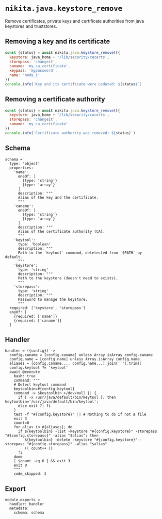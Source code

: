 
# `nikita.java.keystore_remove`

Remove certificates, private keys and certificate authorities from java
keystores and truststores.

## Removing a key and its certificate

```js
const {status} = await nikita.java.keystore_remove([{
  keystore: java_home + '/lib/security/cacerts',
  storepass: 'changeit',
  caname: 'my_ca_certificate',
  keypass: 'mypassword',
  name: 'node_1'
})
console.info(`Key and its certificate were updated: ${status}`)
```

## Removing a certificate authority

```js
const {status} = await nikita.java.keystore_remove([{
  keystore: java_home + '/lib/security/cacerts',
  storepass: 'changeit',
  caname: 'my_ca_certificate'
})
console.info(`Certificate authority was removed: ${status}`)
```

## Schema

    schema =
      type: 'object'
      properties:
        'name':
          oneOf: [
            {type: 'string'}
            {type: 'array'}
          ]
          description: """
          Alias of the key and the certificate.
          """
        'caname':
          oneOf: [
            {type: 'string'}
            {type: 'array'}
          ]
          description: """
          Alias of the certificate authority (CA).
          """
        'keytool':
          type: 'boolean'
          description: """
          Path to the `keytool` command, detetected from `$PATH` by default.
          """
        'keystore':
          type: 'string'
          description: """
          Path to the keystore (doesn't need to exists).
          """
        'storepass':
          type: 'string'
          description: """
          Password to manage the keystore.
          """
      required: ['keystore', 'storepass']
      anyOf: [
        {required: ['name']}
        {required: ['caname']}
      ]
      
## Handler

    handler = ({config}) ->
      config.caname = [config.caname] unless Array.isArray config.caname
      config.name = [config.name] unless Array.isArray config.name
      aliases = [config.caname..., config.name...].join(' ').trim()
      config.keytool ?= 'keytool'
      await @execute
        bash: true
        command: """
        # Detect keytool command
        keytoolbin=#{config.keytool}
        command -v $keytoolbin >/dev/null || {
          if [ -x /usr/java/default/bin/keytool ]; then keytoolbin='/usr/java/default/bin/keytool';
          else exit 7; fi
        }
        test -f "#{config.keystore}" || # Nothing to do if not a file
        exit 3
        count=0
        for alias in #{aliases}; do
          if ${keytoolbin} -list -keystore "#{config.keystore}" -storepass "#{config.storepass}" -alias "$alias"; then
             ${keytoolbin} -delete -keystore "#{config.keystore}" -storepass "#{config.storepass}" -alias "$alias"
             (( count++ ))
          fi
        done
        [ $count -eq 0 ] && exit 3
        exit 0
        """
        code_skipped: 3

## Export

    module.exports =
      handler: handler
      metadata:
        schema: schema

